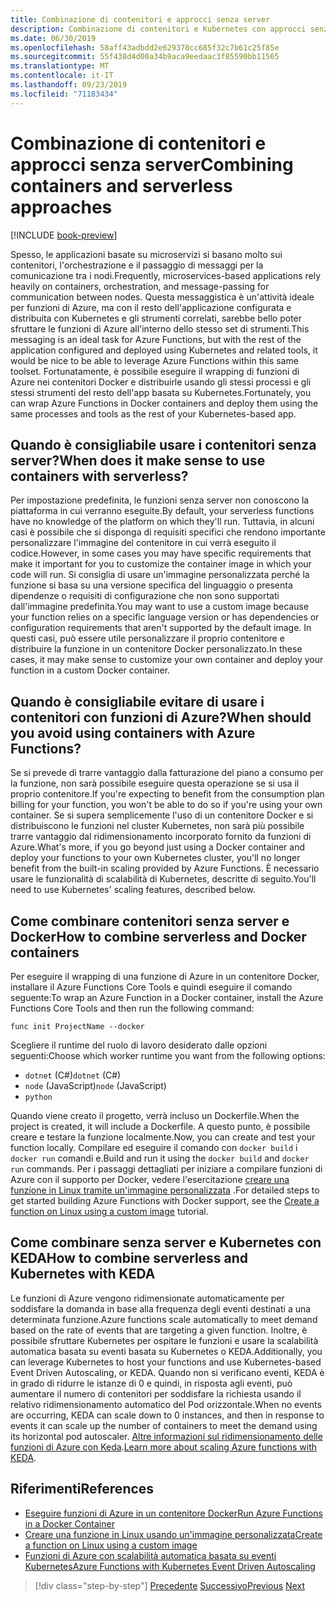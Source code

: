 ```yaml
---
title: Combinazione di contenitori e approcci senza server
description: Combinazione di contenitori e Kubernetes con approcci senza server
ms.date: 06/30/2019
ms.openlocfilehash: 58aff43adbdd2e629370cc685f32c7b61c25f85e
ms.sourcegitcommit: 55f438d4d00a34b9aca9eedaac3f85590bb11565
ms.translationtype: MT
ms.contentlocale: it-IT
ms.lasthandoff: 09/23/2019
ms.locfileid: "71183434"
---
```

# <a name="combining-containers-and-serverless-approaches"></a><span data-ttu-id="35e49-103">Combinazione di contenitori e approcci senza server</span><span class="sxs-lookup"><span data-stu-id="35e49-103">Combining containers and serverless approaches</span></span>

[!INCLUDE [book-preview](../../../includes/book-preview.md)]

<span data-ttu-id="35e49-104">Spesso, le applicazioni basate su microservizi si basano molto sui contenitori, l'orchestrazione e il passaggio di messaggi per la comunicazione tra i nodi.</span><span class="sxs-lookup"><span data-stu-id="35e49-104">Frequently, microservices-based applications rely heavily on containers, orchestration, and message-passing for communication between nodes.</span></span> <span data-ttu-id="35e49-105">Questa messaggistica è un'attività ideale per funzioni di Azure, ma con il resto dell'applicazione configurata e distribuita con Kubernetes e gli strumenti correlati, sarebbe bello poter sfruttare le funzioni di Azure all'interno dello stesso set di strumenti.</span><span class="sxs-lookup"><span data-stu-id="35e49-105">This messaging is an ideal task for Azure Functions, but with the rest of the application configured and deployed using Kubernetes and related tools, it would be nice to be able to leverage Azure Functions within this same toolset.</span></span> <span data-ttu-id="35e49-106">Fortunatamente, è possibile eseguire il wrapping di funzioni di Azure nei contenitori Docker e distribuirle usando gli stessi processi e gli stessi strumenti del resto dell'app basata su Kubernetes.</span><span class="sxs-lookup"><span data-stu-id="35e49-106">Fortunately, you can wrap Azure Functions in Docker containers and deploy them using the same processes and tools as the rest of your Kubernetes-based app.</span></span>

## <a name="when-does-it-make-sense-to-use-containers-with-serverless"></a><span data-ttu-id="35e49-107">Quando è consigliabile usare i contenitori senza server?</span><span class="sxs-lookup"><span data-stu-id="35e49-107">When does it make sense to use containers with serverless?</span></span>

<span data-ttu-id="35e49-108">Per impostazione predefinita, le funzioni senza server non conoscono la piattaforma in cui verranno eseguite.</span><span class="sxs-lookup"><span data-stu-id="35e49-108">By default, your serverless functions have no knowledge of the platform on which they'll run.</span></span> <span data-ttu-id="35e49-109">Tuttavia, in alcuni casi è possibile che si disponga di requisiti specifici che rendono importante personalizzare l'immagine del contenitore in cui verrà eseguito il codice.</span><span class="sxs-lookup"><span data-stu-id="35e49-109">However, in some cases you may have specific requirements that make it important for you to customize the container image in which your code will run.</span></span> <span data-ttu-id="35e49-110">Si consiglia di usare un'immagine personalizzata perché la funzione si basa su una versione specifica del linguaggio o presenta dipendenze o requisiti di configurazione che non sono supportati dall'immagine predefinita.</span><span class="sxs-lookup"><span data-stu-id="35e49-110">You may want to use a custom image because your function relies on a specific language version or has dependencies or configuration requirements that aren't supported by the default image.</span></span> <span data-ttu-id="35e49-111">In questi casi, può essere utile personalizzare il proprio contenitore e distribuire la funzione in un contenitore Docker personalizzato.</span><span class="sxs-lookup"><span data-stu-id="35e49-111">In these cases, it may make sense to customize your own container and deploy your function in a custom Docker container.</span></span>

## <a name="when-should-you-avoid-using-containers-with-azure-functions"></a><span data-ttu-id="35e49-112">Quando è consigliabile evitare di usare i contenitori con funzioni di Azure?</span><span class="sxs-lookup"><span data-stu-id="35e49-112">When should you avoid using containers with Azure Functions?</span></span>

<span data-ttu-id="35e49-113">Se si prevede di trarre vantaggio dalla fatturazione del piano a consumo per la funzione, non sarà possibile eseguire questa operazione se si usa il proprio contenitore.</span><span class="sxs-lookup"><span data-stu-id="35e49-113">If you're expecting to benefit from the consumption plan billing for your function, you won't be able to do so if you're using your own container.</span></span> <span data-ttu-id="35e49-114">Se si supera semplicemente l'uso di un contenitore Docker e si distribuiscono le funzioni nel cluster Kubernetes, non sarà più possibile trarre vantaggio dal ridimensionamento incorporato fornito da funzioni di Azure.</span><span class="sxs-lookup"><span data-stu-id="35e49-114">What's more, if you go beyond just using a Docker container and deploy your functions to your own Kubernetes cluster, you'll no longer benefit from the built-in scaling provided by Azure Functions.</span></span> <span data-ttu-id="35e49-115">È necessario usare le funzionalità di scalabilità di Kubernetes, descritte di seguito.</span><span class="sxs-lookup"><span data-stu-id="35e49-115">You'll need to use Kubernetes' scaling features, described below.</span></span>

## <a name="how-to-combine-serverless-and-docker-containers"></a><span data-ttu-id="35e49-116">Come combinare contenitori senza server e Docker</span><span class="sxs-lookup"><span data-stu-id="35e49-116">How to combine serverless and Docker containers</span></span>

<span data-ttu-id="35e49-117">Per eseguire il wrapping di una funzione di Azure in un contenitore Docker, installare il Azure Functions Core Tools e quindi eseguire il comando seguente:</span><span class="sxs-lookup"><span data-stu-id="35e49-117">To wrap an Azure Function in a Docker container, install the Azure Functions Core Tools and then run the following command:</span></span>

```console
func init ProjectName --docker
```

<span data-ttu-id="35e49-118">Scegliere il runtime del ruolo di lavoro desiderato dalle opzioni seguenti:</span><span class="sxs-lookup"><span data-stu-id="35e49-118">Choose which worker runtime you want from the following options:</span></span>

- <span data-ttu-id="35e49-119">`dotnet` (C#)</span><span class="sxs-lookup"><span data-stu-id="35e49-119">`dotnet` (C#)</span></span>
- <span data-ttu-id="35e49-120">`node` (JavaScript)</span><span class="sxs-lookup"><span data-stu-id="35e49-120">`node` (JavaScript)</span></span>
- `python`

<span data-ttu-id="35e49-121">Quando viene creato il progetto, verrà incluso un Dockerfile.</span><span class="sxs-lookup"><span data-stu-id="35e49-121">When the project is created, it will include a Dockerfile.</span></span> <span data-ttu-id="35e49-122">A questo punto, è possibile creare e testare la funzione localmente.</span><span class="sxs-lookup"><span data-stu-id="35e49-122">Now, you can create and test your function locally.</span></span> <span data-ttu-id="35e49-123">Compilare ed eseguire il comando con `docker build` i `docker run` comandi e.</span><span class="sxs-lookup"><span data-stu-id="35e49-123">Build and run it using the  `docker build` and `docker run` commands.</span></span> <span data-ttu-id="35e49-124">Per i passaggi dettagliati per iniziare a compilare funzioni di Azure con il supporto per Docker, vedere l'esercitazione [creare una funzione in Linux tramite un'immagine personalizzata](https://docs.microsoft.com/azure/azure-functions/functions-create-function-linux-custom-image) .</span><span class="sxs-lookup"><span data-stu-id="35e49-124">For detailed steps to get started building Azure Functions with Docker support, see the [Create a function on Linux using a custom image](https://docs.microsoft.com/azure/azure-functions/functions-create-function-linux-custom-image) tutorial.</span></span>

## <a name="how-to-combine-serverless-and-kubernetes-with-keda"></a><span data-ttu-id="35e49-125">Come combinare senza server e Kubernetes con KEDA</span><span class="sxs-lookup"><span data-stu-id="35e49-125">How to combine serverless and Kubernetes with KEDA</span></span>

<span data-ttu-id="35e49-126">Le funzioni di Azure vengono ridimensionate automaticamente per soddisfare la domanda in base alla frequenza degli eventi destinati a una determinata funzione.</span><span class="sxs-lookup"><span data-stu-id="35e49-126">Azure functions scale automatically to meet demand based on the rate of events that are targeting a given function.</span></span> <span data-ttu-id="35e49-127">Inoltre, è possibile sfruttare Kubernetes per ospitare le funzioni e usare la scalabilità automatica basata su eventi basata su Kubernetes o KEDA.</span><span class="sxs-lookup"><span data-stu-id="35e49-127">Additionally, you can leverage Kubernetes to host your functions and use Kubernetes-based Event Driven Autoscaling, or KEDA.</span></span> <span data-ttu-id="35e49-128">Quando non si verificano eventi, KEDA è in grado di ridurre le istanze di 0 e quindi, in risposta agli eventi, può aumentare il numero di contenitori per soddisfare la richiesta usando il relativo ridimensionamento automatico del Pod orizzontale.</span><span class="sxs-lookup"><span data-stu-id="35e49-128">When no events are occurring, KEDA can scale down to 0 instances, and then in response to events it can scale up the number of containers to meet the demand using its horizontal pod autoscaler.</span></span> <span data-ttu-id="35e49-129">[Altre informazioni sul ridimensionamento delle funzioni di Azure con Keda](https://docs.microsoft.com/azure/azure-functions/functions-kubernetes-keda).</span><span class="sxs-lookup"><span data-stu-id="35e49-129">[Learn more about scaling Azure functions with KEDA](https://docs.microsoft.com/azure/azure-functions/functions-kubernetes-keda).</span></span>

## <a name="references"></a><span data-ttu-id="35e49-130">Riferimenti</span><span class="sxs-lookup"><span data-stu-id="35e49-130">References</span></span>

- [<span data-ttu-id="35e49-131">Eseguire funzioni di Azure in un contenitore Docker</span><span class="sxs-lookup"><span data-stu-id="35e49-131">Run Azure Functions in a Docker Container</span></span>](https://markheath.net/post/azure-functions-docker)
- [<span data-ttu-id="35e49-132">Creare una funzione in Linux usando un'immagine personalizzata</span><span class="sxs-lookup"><span data-stu-id="35e49-132">Create a function on Linux using a custom image</span></span>](https://docs.microsoft.com/azure/azure-functions/functions-create-function-linux-custom-image)
- [<span data-ttu-id="35e49-133">Funzioni di Azure con scalabilità automatica basata su eventi Kubernetes</span><span class="sxs-lookup"><span data-stu-id="35e49-133">Azure Functions with Kubernetes Event Driven Autoscaling</span></span>](https://docs.microsoft.com/azure/azure-functions/functions-kubernetes-keda)

>[!div class="step-by-step"]
><span data-ttu-id="35e49-134">[Precedente](leverage-serverless-functions.md)
>[Successivo](deploy-containers-azure.md)</span><span class="sxs-lookup"><span data-stu-id="35e49-134">[Previous](leverage-serverless-functions.md)
[Next](deploy-containers-azure.md)</span></span>
